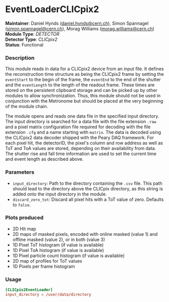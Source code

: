 # EventLoaderCLICpix2
**Maintainer**: Daniel Hynds (<daniel.hynds@cern.ch>), Simon Spannagel (<simon.spannagel@cern.ch>), Morag Williams (<morag.williams@cern.ch>)  
**Module Type**: *DETECTOR*  
**Detector Type**: *CLICpix2*  
**Status**: Functional

### Description
This module reads in data for a CLICpix2 device from an input file. It defines the reconstruction time structure as being the CLICpix2 frame by setting the `eventStart` to the begin of the frame, the `eventEnd` to the end of the shutter and the `eventLength` to the length of the readout frame. These times are stored on the persistent clipboard storage and can be picked up by other modules to allow synchronization.
Thus, this module should not be used in conjunction with the Metronome but should be placed at the very beginning of the module chain.

The module opens and reads one data file in the specified input directory.
The input directory is searched for a data file with the file extension `.raw` and a pixel matrix configuration file required for decoding with the file extension `.cfg` and a name starting with `matrix`.
The data is decoded using the CLICpix2 data decoder shipped with the Peary DAQ framework. For each pixel hit, the detectorID, the pixel's column and row address as well as ToT and ToA values are stored, depending on their availability from data. The shutter rise and fall time information are used to set the current time and event length as described above.

### Parameters
* `input_directory`: Path to the directory containing the `.csv` file. This path should lead to the directory above the CLICpix directory, as this string is added onto the input directory in the module.
* `discard_zero_tot`: Discard all pixel hits with a ToT value of zero. Defaults to `false`.

### Plots produced
* 2D Hit map
* 2D maps of masked pixels, encoded with online masked (value 1) and offline masked (value 2), or in both (value 3)
* 1D Pixel ToT histogram (if value is available)
* 1D Pixel ToA histogram (if value is available)
* 1D Pixel particle count histogram (if value is available)
* 2D map of profiles for ToT values
* 1D Pixels per frame histogram

### Usage
```toml
[CLICpix2EventLoader]
input_directory = /user/data/directory
```

